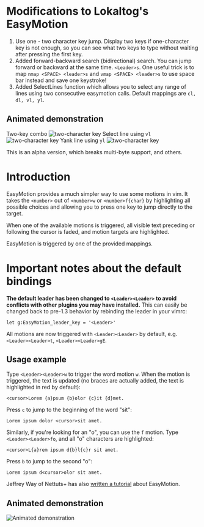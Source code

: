 # Modifications to Lokaltog's EasyMotion
1. Use one - two character key jump. Display two keys if one-character key is not enough, so you can see what two keys to type without waiting after pressing the first key.
2. Added forward-backward search (bidirectional) search. You can jump forward or backward at the same time. `<Leader>s`. One useful  trick is to map `nmap <SPACE> <leader>s` and `vmap <SPACE> <leader>s` to use space bar instead and save one keystroke!
3. Added SelectLines function which allows you to select any range of lines using two consecutive easymotion calls. Default mappings are `cl, dl, vl, yl`.

## Animated demonstration

Two-key combo
![two-character key](http://homes.cs.washington.edu/~supasorn/easymotion.gif)
Select line using `vl`
![two-character key](http://homes.cs.washington.edu/~supasorn/easymotion2.gif)
Yank line using `yl`
![two-character key](http://homes.cs.washington.edu/~supasorn/easymotion3.gif)

This is an alpha version, which breaks multi-byte support, and others.
# Introduction

EasyMotion provides a much simpler way to use some motions in vim. It
takes the `<number>` out of `<number>w` or `<number>f{char}` by
highlighting all possible choices and allowing you to press one key to
jump directly to the target.

When one of the available motions is triggered, all visible text
preceding or following the cursor is faded, and motion targets are
highlighted.

EasyMotion is triggered by one of the provided mappings.

# Important notes about the default bindings

**The default leader has been changed to `<Leader><Leader>` to avoid 
conflicts with other plugins you may have installed.** This can easily be 
changed back to pre-1.3 behavior by rebinding the leader in your vimrc:

	let g:EasyMotion_leader_key = '<Leader>'

All motions are now triggered with `<Leader><Leader>` by default, e.g.
`<Leader><Leader>t`, `<Leader><Leader>gE`.

## Usage example

Type `<Leader><Leader>w` to trigger the word motion `w`. When the motion is
triggered, the text is updated (no braces are actually added, the text
is highlighted in red by default):

	<cursor>Lorem {a}psum {b}olor {c}it {d}met.

Press `c` to jump to the beginning of the word "sit":

	Lorem ipsum dolor <cursor>sit amet.

Similarly, if you're looking for an "o", you can use the `f` motion.
Type `<Leader><Leader>fo`, and all "o" characters are highlighted:

	<cursor>L{a}rem ipsum d{b}l{c}r sit amet.

Press `b` to jump to the second "o":

	Lorem ipsum d<cursor>olor sit amet.

Jeffrey Way of Nettuts+ has also [written
a tutorial](http://net.tutsplus.com/tutorials/other/vim-essential-plugin-easymotion/)
about EasyMotion.

## Animated demonstration

![Animated demonstration](http://oi54.tinypic.com/2yysefm.jpg)

